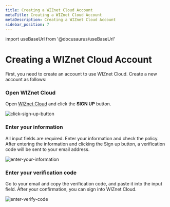 ```yaml
---
title: Creating a WIZnet Cloud Account
metaTitle: Creating a WIZnet Cloud Account
metaDescription: Creating a WIZnet Cloud Account
sidebar_position: 7
---
```


import useBaseUrl from '@docusaurus/useBaseUrl'

# Creating a WIZnet Cloud Account

First, you need to create an account to use WIZnet Cloud. Create a new account as follows: <br />

### Open WIZnet Cloud

Open [WIZnet Cloud](https://development.dewfiou61jl13.amplifyapp.com/) and click the **SIGN UP** button.

<div>
    <img alt="click-sign-up-button" src={useBaseUrl('/img/quickstart/create-account/1.png')} />
</div>

### Enter your information

All input fields are required. Enter your information and check the policy. After entering the information and clicking the Sign up button, a verification code will be sent to your email address.

<div>
    <img alt="enter-your-information" src={useBaseUrl('/img/quickstart/create-account/2.png')} />
</div>

### Enter your verification code

Go to your email and copy the verification code, and paste it into the input field.
After your confirmation, you can sign into WIZnet Cloud.

<div>
    <img alt="enter-verify-code" src={useBaseUrl('/img/quickstart/create-account/3.png')} />
</div>

